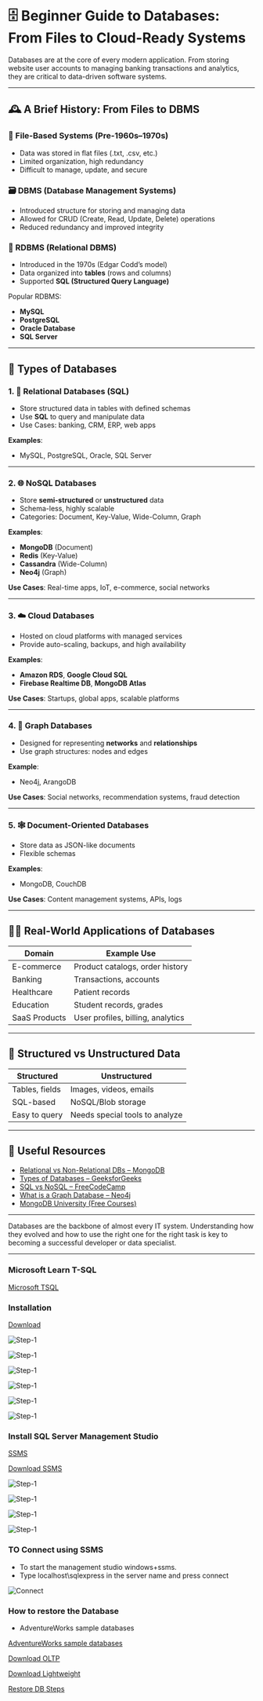 
# 🗄️ Beginner Guide to Databases: From Files to Cloud-Ready Systems

Databases are at the core of every modern application. From storing website user accounts to managing banking transactions and analytics, they are critical to data-driven software systems.

---

## 🕰️ A Brief History: From Files to DBMS

### 📂 File-Based Systems (Pre-1960s–1970s)
- Data was stored in flat files (.txt, .csv, etc.)
- Limited organization, high redundancy
- Difficult to manage, update, and secure

### 🗃️ DBMS (Database Management Systems)
- Introduced structure for storing and managing data
- Allowed for CRUD (Create, Read, Update, Delete) operations
- Reduced redundancy and improved integrity

### 🔗 RDBMS (Relational DBMS)
- Introduced in the 1970s (Edgar Codd’s model)
- Data organized into **tables** (rows and columns)
- Supported **SQL (Structured Query Language)**

Popular RDBMS:
- **MySQL**
- **PostgreSQL**
- **Oracle Database**
- **SQL Server**

---

## 🧱 Types of Databases

### 1. 🧮 Relational Databases (SQL)
- Store structured data in tables with defined schemas
- Use **SQL** to query and manipulate data
- Use Cases: banking, CRM, ERP, web apps

**Examples**:
- MySQL, PostgreSQL, Oracle, SQL Server

---

### 2. 🌐 NoSQL Databases
- Store **semi-structured** or **unstructured** data
- Schema-less, highly scalable
- Categories: Document, Key-Value, Wide-Column, Graph

**Examples**:
- **MongoDB** (Document)
- **Redis** (Key-Value)
- **Cassandra** (Wide-Column)
- **Neo4j** (Graph)

**Use Cases**: Real-time apps, IoT, e-commerce, social networks

---

### 3. ☁️ Cloud Databases
- Hosted on cloud platforms with managed services
- Provide auto-scaling, backups, and high availability

**Examples**:
- **Amazon RDS**, **Google Cloud SQL**
- **Firebase Realtime DB**, **MongoDB Atlas**

**Use Cases**: Startups, global apps, scalable platforms

---

### 4. 🧭 Graph Databases
- Designed for representing **networks** and **relationships**
- Use graph structures: nodes and edges

**Example**:
- Neo4j, ArangoDB

**Use Cases**: Social networks, recommendation systems, fraud detection

---

### 5. 🕸️ Document-Oriented Databases
- Store data as JSON-like documents
- Flexible schemas

**Examples**:
- MongoDB, CouchDB

**Use Cases**: Content management systems, APIs, logs

---

## 🧑‍💼 Real-World Applications of Databases
| Domain | Example Use |
|--------|-------------|
| E-commerce | Product catalogs, order history |
| Banking | Transactions, accounts |
| Healthcare | Patient records |
| Education | Student records, grades |
| SaaS Products | User profiles, billing, analytics |

---

## 🔧 Structured vs Unstructured Data

| Structured | Unstructured |
|-----------|--------------|
| Tables, fields | Images, videos, emails |
| SQL-based | NoSQL/Blob storage |
| Easy to query | Needs special tools to analyze |

---

## 🔗 Useful Resources

- [Relational vs Non-Relational DBs – MongoDB](https://www.mongodb.com/resources/compare/relational-vs-non-relational-databases)
- [Types of Databases – GeeksforGeeks](https://www.geeksforgeeks.org/types-of-databases/)
- [SQL vs NoSQL – FreeCodeCamp](https://www.freecodecamp.org/news/sql-vs-nosql-difference/)
- [What is a Graph Database – Neo4j](https://neo4j.com/developer/graph-database/)
- [MongoDB University (Free Courses)](https://university.mongodb.com/)

---

Databases are the backbone of almost every IT system. Understanding how they evolved and how to use the right one for the right task is key to becoming a successful developer or data specialist.


---

### Microsoft Learn T-SQL

[Microsoft TSQL](https://learn.microsoft.com/en-us/training/paths/get-started-querying-with-transact-sql/)

### Installation 

[Download](https://go.microsoft.com/fwlink/p/?linkid=2216019&clcid=0x1009&culture=en-ca&country=ca)

![Step-1](/Assets/db_setup_1.png)

![Step-1](/Assets/db_setup_2.png)

![Step-1](/Assets/db_setup_3.png)

![Step-1](/Assets/db_setup_4.png)

![Step-1](/Assets/db_setup_5.png)

![Step-1](/Assets/db_setup_6.png)

### Install SQL Server Management Studio

[SSMS](https://learn.microsoft.com/en-us/ssms/install/install?redirectedfrom=MSDN)

[Download SSMS](https://aka.ms/ssms/21/release/vs_SSMS.exe)

![Step-1](/Assets/ssms_setup_1.png)

![Step-1](/Assets/ssms_setup_2.png)

![Step-1](/Assets/ssms_setup_3.png)

![Step-1](/Assets/ssms_setup_4.png)


### TO Connect using SSMS

- To start the management studio windows+ssms.
- Type localhost\sqlexpress in the server name and press connect
  
![Connect](/Assets/ssms_setup_5.png)

### How to restore the Database

- AdventureWorks sample databases

[AdventureWorks sample databases](https://learn.microsoft.com/en-us/sql/samples/adventureworks-install-configure?view=sql-server-ver17&tabs=ssms)

[Download OLTP](https://github.com/Microsoft/sql-server-samples/releases/download/adventureworks/AdventureWorks2022.bak)

[Download Lightweight](https://github.com/Microsoft/sql-server-samples/releases/download/adventureworks/AdventureWorksLT2022.bak)

[Restore DB Steps](https://learn.microsoft.com/en-us/sql/samples/adventureworks-install-configure?view=sql-server-ver17&tabs=ssms#restore-to-sql-server)